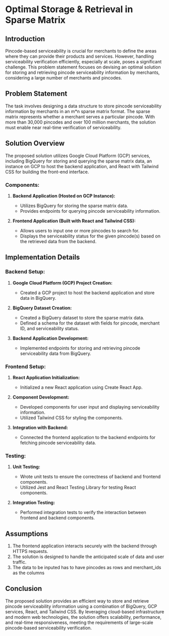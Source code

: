 # **Optimal Storage & Retrieval in Sparse Matrix**

## **Introduction**
Pincode-based serviceability is crucial for merchants to define the areas where they can provide their products and services. However, handling serviceability verification efficiently, especially at scale, poses a significant challenge. This problem statement focuses on devising an optimal solution for storing and retrieving pincode serviceability information by merchants, considering a large number of merchants and pincodes.

## **Problem Statement**
The task involves designing a data structure to store pincode serviceability information by merchants in an m*n sparse matrix format. The sparse matrix represents whether a merchant serves a particular pincode. With more than 30,000 pincodes and over 100 million merchants, the solution must enable near real-time verification of serviceability.

## **Solution Overview**
The proposed solution utilizes Google Cloud Platform (GCP) services, including BigQuery for storing and querying the sparse matrix data, an instance on GCP to host the backend application, and React with Tailwind CSS for building the front-end interface.

### **Components:**
1. **Backend Application (Hosted on GCP Instance):**
   - Utilizes BigQuery for storing the sparse matrix data.
   - Provides endpoints for querying pincode serviceability information.

2. **Frontend Application (Built with React and Tailwind CSS):**
   - Allows users to input one or more pincodes to search for.
   - Displays the serviceability status for the given pincode(s) based on the retrieved data from the backend.

## **Implementation Details**
### **Backend Setup:**
1. **Google Cloud Platform (GCP) Project Creation:**
   - Created a GCP project to host the backend application and store data in BigQuery.

2. **BigQuery Dataset Creation:**
   - Created a BigQuery dataset to store the sparse matrix data.
   - Defined a schema for the dataset with fields for pincode, merchant ID, and serviceability status.

3. **Backend Application Development:**
   - Implemented endpoints for storing and retrieving pincode serviceability data from BigQuery.

### **Frontend Setup:**
1. **React Application Initialization:**
   - Initialized a new React application using Create React App.

2. **Component Development:**
   - Developed components for user input and displaying serviceability information.
   - Utilized Tailwind CSS for styling the components.

3. **Integration with Backend:**
   - Connected the frontend application to the backend endpoints for fetching pincode serviceability data.

### **Testing:**
1. **Unit Testing:**
   - Wrote unit tests to ensure the correctness of backend and frontend components.
   - Utilized Jest and React Testing Library for testing React components.

2. **Integration Testing:**
   - Performed integration tests to verify the interaction between frontend and backend components.

## **Assumptions**
1. The frontend application interacts securely with the backend through HTTPS requests.
2. The solution is designed to handle the anticipated scale of data and user traffic.
3. The data to be inputed has to have pincodes as rows and merchant_ids as the columns

## **Conclusion**
The proposed solution provides an efficient way to store and retrieve pincode serviceability information using a combination of BigQuery, GCP services, React, and Tailwind CSS. By leveraging cloud-based infrastructure and modern web technologies, the solution offers scalability, performance, and real-time responsiveness, meeting the requirements of large-scale pincode-based serviceability verification.
